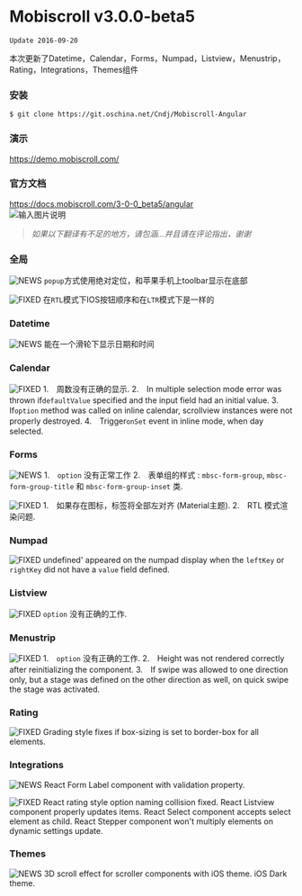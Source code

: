 # Mobiscroll v3.0.0-beta5
`Update 2016-09-20`

本次更新了Datetime，Calendar，Forms，Numpad，Listview，Menustrip，Rating，Integrations，Themes组件

### 安装
`$ git clone https://git.oschina.net/Cndj/Mobiscroll-Angular`

### 演示
https://demo.mobiscroll.com/

### 官方文档
https://docs.mobiscroll.com/3-0-0_beta5/angular 
<br>
![输入图片说明](http://git.oschina.net/uploads/images/2016/0930/114023_93858659_79739.png "")


> _如果以下翻译有不足的地方，请包涵...并且请在评论指出，谢谢_ 

### 全局
![](http://git.oschina.net/uploads/images/2016/0930/102633_45c49706_79739.png "NEWS")
`popup`方式使用绝对定位，和苹果手机上toolbar显示在底部

![](http://git.oschina.net/uploads/images/2016/0930/103024_6d389e66_79739.png "FIXED")
在`RTL`模式下IOS按钮顺序和在`LTR`模式下是一样的

### Datetime
![](http://git.oschina.net/uploads/images/2016/0930/102633_45c49706_79739.png "NEWS")
能在一个滑轮下显示日期和时间

### Calendar
![](http://git.oschina.net/uploads/images/2016/0930/103024_6d389e66_79739.png "FIXED")
1.　周数没有正确的显示.
2.　In multiple selection mode error was thrown if`defaultValue` specified and the input field had an initial value.
3.　If`option` method was called on inline calendar, scrollview instances were not properly destroyed.
4.　Trigger`onSet` event in inline mode, when day selected.

### Forms
![](http://git.oschina.net/uploads/images/2016/0930/102633_45c49706_79739.png "NEWS")
1.　`option` 没有正常工作
2.　表单组的样式 : `mbsc-form-group`, `mbsc-form-group-title` 和 `mbsc-form-group-inset` 类.

![](http://git.oschina.net/uploads/images/2016/0930/103024_6d389e66_79739.png "FIXED")
1.　如果存在图标，标签将全部左对齐 (Material主题).
2.　RTL 模式渲染问题.

### Numpad
![](http://git.oschina.net/uploads/images/2016/0930/103024_6d389e66_79739.png "FIXED")
undefined' appeared on the numpad display when the `leftKey` or `rightKey` did not have a `value` field defined.

### Listview
![](http://git.oschina.net/uploads/images/2016/0930/103024_6d389e66_79739.png "FIXED")
`option` 没有正确的工作.

### Menustrip
![](http://git.oschina.net/uploads/images/2016/0930/103024_6d389e66_79739.png "FIXED")
1.　`option` 没有正确的工作.
2.　Height was not rendered correctly after reinitializing the component.
3.　If swipe was allowed to one direction only, but a stage was defined on the other direction as well, on quick swipe the stage was activated.

### Rating
![](http://git.oschina.net/uploads/images/2016/0930/103024_6d389e66_79739.png "FIXED")
Grading style fixes if box-sizing is set to border-box for all elements.

### Integrations
![](http://git.oschina.net/uploads/images/2016/0930/102633_45c49706_79739.png "NEWS")
React Form Label component with validation property.

![](http://git.oschina.net/uploads/images/2016/0930/103024_6d389e66_79739.png "FIXED")
React rating style option naming collision fixed.
React Listview component properly updates items.
React Select component accepts select element as child.
React Stepper component won't multiply elements on dynamic settings update.

### Themes
![](http://git.oschina.net/uploads/images/2016/0930/102633_45c49706_79739.png "NEWS")
3D scroll effect for scroller components with iOS theme.
iOS Dark theme.
